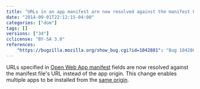 ```yaml
---
title: "URLs in an app manifest are now resolved against the manifest URL instead of the origin"
date: "2014-09-01T22:12:15-04:00"
categories: ["dom"]
tags: []
versions: ["34"]
cclicense: "BY-SA 3.0"
references:
    "https://bugzilla.mozilla.org/show_bug.cgi?id=1042881": "Bug 1042881 – Resolve manifest properties urls against the manifest url instead of the origin."
---
```

URLs specified in [Open Web App manifest](https://developer.mozilla.org/en-US/Apps/Build/Manifest) fields are now resolved against the manifest file's URL instead of the app origin. This change enables multiple apps to be installed from the [same origin](https://developer.mozilla.org/en-US/docs/Web/Security/Same-origin_policy).
